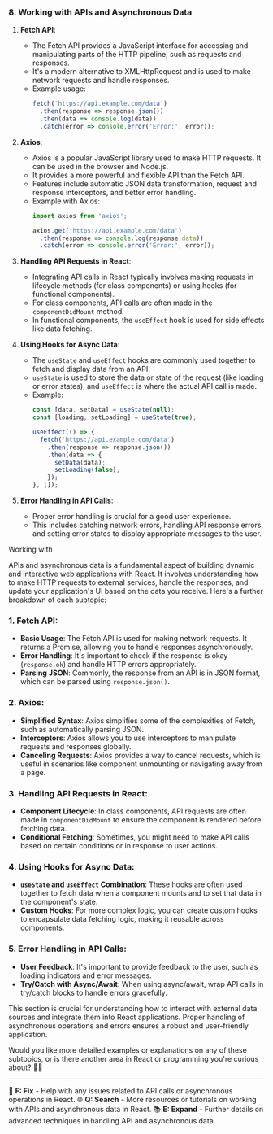 
### 8. Working with APIs and Asynchronous Data

1. **Fetch API**:
   - The Fetch API provides a JavaScript interface for accessing and manipulating parts of the HTTP pipeline, such as requests and responses.
   - It's a modern alternative to XMLHttpRequest and is used to make network requests and handle responses.
   - Example usage:
     ```javascript
     fetch('https://api.example.com/data')
       .then(response => response.json())
       .then(data => console.log(data))
       .catch(error => console.error('Error:', error));
     ```

2. **Axios**:
   - Axios is a popular JavaScript library used to make HTTP requests. It can be used in the browser and Node.js.
   - It provides a more powerful and flexible API than the Fetch API.
   - Features include automatic JSON data transformation, request and response interceptors, and better error handling.
   - Example with Axios:
     ```javascript
     import axios from 'axios';
     
     axios.get('https://api.example.com/data')
       .then(response => console.log(response.data))
       .catch(error => console.error('Error:', error));
     ```

3. **Handling API Requests in React**:
   - Integrating API calls in React typically involves making requests in lifecycle methods (for class components) or using hooks (for functional components).
   - For class components, API calls are often made in the `componentDidMount` method.
   - In functional components, the `useEffect` hook is used for side effects like data fetching.

4. **Using Hooks for Async Data**:
   - The `useState` and `useEffect` hooks are commonly used together to fetch and display data from an API.
   - `useState` is used to store the data or state of the request (like loading or error states), and `useEffect` is where the actual API call is made.
   - Example:
     ```javascript
     const [data, setData] = useState(null);
     const [loading, setLoading] = useState(true);

     useEffect(() => {
       fetch('https://api.example.com/data')
         .then(response => response.json())
         .then(data => {
           setData(data);
           setLoading(false);
         });
     }, []);
     ```

5. **Error Handling in API Calls**:
   - Proper error handling is crucial for a good user experience.
   - This includes catching network errors, handling API response errors, and setting error states to display appropriate messages to the user.

Working with

 APIs and asynchronous data is a fundamental aspect of building dynamic and interactive web applications with React. It involves understanding how to make HTTP requests to external services, handle the responses, and update your application's UI based on the data you receive. Here's a further breakdown of each subtopic:

### 1. **Fetch API**:
   - **Basic Usage**: The Fetch API is used for making network requests. It returns a Promise, allowing you to handle responses asynchronously.
   - **Error Handling**: It's important to check if the response is okay (`response.ok`) and handle HTTP errors appropriately.
   - **Parsing JSON**: Commonly, the response from an API is in JSON format, which can be parsed using `response.json()`.

### 2. **Axios**:
   - **Simplified Syntax**: Axios simplifies some of the complexities of Fetch, such as automatically parsing JSON.
   - **Interceptors**: Axios allows you to use interceptors to manipulate requests and responses globally.
   - **Canceling Requests**: Axios provides a way to cancel requests, which is useful in scenarios like component unmounting or navigating away from a page.

### 3. **Handling API Requests in React**:
   - **Component Lifecycle**: In class components, API requests are often made in `componentDidMount` to ensure the component is rendered before fetching data.
   - **Conditional Fetching**: Sometimes, you might need to make API calls based on certain conditions or in response to user actions.

### 4. **Using Hooks for Async Data**:
   - **`useState` and `useEffect` Combination**: These hooks are often used together to fetch data when a component mounts and to set that data in the component's state.
   - **Custom Hooks**: For more complex logic, you can create custom hooks to encapsulate data fetching logic, making it reusable across components.

### 5. **Error Handling in API Calls**:
   - **User Feedback**: It's important to provide feedback to the user, such as loading indicators and error messages.
   - **Try/Catch with Async/Await**: When using async/await, wrap API calls in try/catch blocks to handle errors gracefully.

This section is crucial for understanding how to interact with external data sources and integrate them into React applications. Proper handling of asynchronous operations and errors ensures a robust and user-friendly application.

Would you like more detailed examples or explanations on any of these subtopics, or is there another area in React or programming you're curious about? 🧙‍♂️

---

🔧 **F: Fix** - Help with any issues related to API calls or asynchronous operations in React.
🌐 **Q: Search** - More resources or tutorials on working with APIs and asynchronous data in React.
📚 **E: Expand** - Further details on advanced techniques in handling API and asynchronous data.